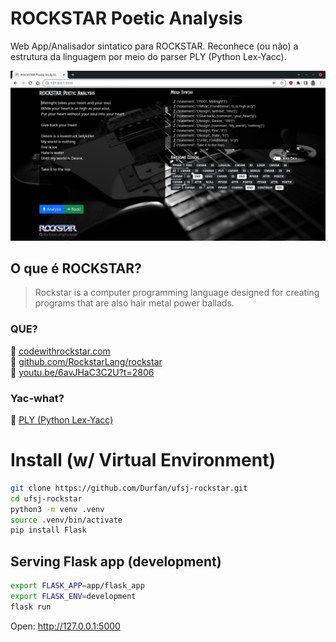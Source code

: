 # ROCKSTAR Poetic Analysis

Web App/Analisador sintatico para ROCKSTAR. Reconhece (ou não) a estrutura da linguagem por meio do parser PLY (Python Lex-Yacc).

![Captura](https://github.com/Durfan/ufsj-rockstar/blob/main/docs/captura.png)

## O que é ROCKSTAR?

> Rockstar is a computer programming language designed for creating programs that are also hair metal power ballads.

### QUE?

:guitar: [codewithrockstar.com](https://codewithrockstar.com/)  
:guitar: [github.com/RockstarLang/rockstar](https://github.com/RockstarLang/rockstar)  
:movie_camera: [youtu.be/6avJHaC3C2U?t=2806](https://youtu.be/6avJHaC3C2U?t=2806)

### Yac-what?

:notebook: [PLY (Python Lex-Yacc)](http://www.dabeaz.com/ply/)

# Install (w/ Virtual Environment)

```sh
git clone https://github.com/Durfan/ufsj-rockstar.git
cd ufsj-rockstar
python3 -m venv .venv
source .venv/bin/activate
pip install Flask
```

## Serving Flask app (development)

```sh
export FLASK_APP=app/flask_app
export FLASK_ENV=development
flask run
```
Open: http://127.0.0.1:5000